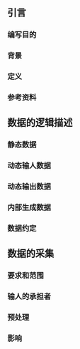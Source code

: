 <!-- 数据要求说明书 -->

## 引言

### 编写目的

<!-- 说明编写这份数据要求说明书的目的，指出预期的读者。 -->

### 背景

<!--
说明：
1. 待开发软件系统的名称；
1. 列出本项目的任务提出者、开发者、用户以及将运行该项软件的计算站（中心）或计算机网络系统。
-->

### 定义

<!-- 列出本文件中用到的专门术语的定义和外文首字母组词的原词组。 -->

### 参考资料

<!--
列出有关的参考资料，如：
1. 本项目的经核准的计划任务书或合同，上级机关的批文；
1. 属于本项目的其他已发表文件；
1. 本文件中各处引用的文件、资料，包括所要用到的软件开发标准。列出这些文件的标题、文件编号、发表日期和出版单位。说明能够得到这些文件资料的来源。
-->

## 数据的逻辑描述

<!-- 对数据进行逻辑描述时可把数据分为动态数据和静态数据。所谓静态数据，指在运行过程中主要作为参考的数据，它们在很长的一段时间内不会变化，一般不随运行而改变。所谓动态数据，包括所有在运行中要发生变化的数据以及在运行中要输入、输出的数据。进行描述时应把各数据元素逻辑地分成若干组，列如函数、源数据或对于其应用更为恰当的逻辑分组。给出每一数据元的名称（包括缩写和代码）、定义（或物理意义）度量单位、值域、格式和类型等有关信息。 -->

### 静态数据

<!-- 列出所有作为控制或参考用的静态数据元素。 -->

### 动态输人数据

<!-- 列出动态输入数据元素（包括在常规运行中或联机操作中要改变的数据）。 -->

### 动态输出数据

<!-- 列出动态输出数据元素（包括在常规运行中或联机操作中要改变的数据）。 -->

### 内部生成数据

<!-- 列出向用户或开发单位中的维护调试人员提供的内部生成数据。  -->

### 数据约定

<!-- 说明对数据要求的制约。逐条列出对进一步扩充或使用方面的考虑而提出的对数据要求的限制（容 量、文卷、记录和数据元的个数的最大值）。对于在设计和开发中确定是临界性的限制更要明确指出。 -->

## 数据的采集

### 要求和范围 

<!--
按数据元的逻辑分组来说明数据采集的要求和范围，指明数据的采集方法，说明数据采集工作的承担者是用户还是开发者。具体的内容包括：
1. 输入数据的来源，例如是单个操作员、数据输入站，专业的数据输入公司或它们的一个分组；
1. 数据输入（指把数据输入处理系统内部）所用的媒体和硬设备。如果只有指定的输入点的输入才是合法的，则必须对此加以说明；
1. 接受者说明输出数据的接受者；
1. 输出数据的形式和设备列出输出数据的形式和硬设备。无论接受者将接收到的数据是打印输出，还是CRT上的一组字符、一帧图形，或一声警铃，或向开关线圈提供的一个电脉冲，或常用介质如磁盘、磁带、穿孔卡片等，均应具体说明；
1. 数据值的范围给出每一个数据元的合法值的范围；
1. 量纲给出数字的度量单位、增量的步长、零点的定标等。在数据是非数字量的情况下，要给出每一种合法值的形式和含意；
1. 更新和处理的频度给出预定的对输入数据的更新和处理的频度。如果数据的输入是随机的，应给出更新处理的频度的平均值，或变化情况的某种其他度量。
-->

### 输人的承担者

<!-- 说明预定的对数据输入工作的承担者。如果输入数据同某一接口软件有关，还应说明该接口软件的来源。 -->

### 预处理

<!-- 对数据的采集和预处理过程提出专门的规定，包括适合应用的数据格式、预定的数据通信媒体和对输入的时间要求等。对于需经模拟转换或数字转换处理的数据量，要给出转换方法和转换因子等有关信息，以便软件系统使用这些数据。 -->

### 影响

<!-- 说明这些数据要求对于设备、软件、用户、开发单位所可能产生的影响，例如要求用户单位增设某个机构等。 -->